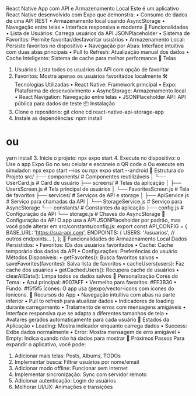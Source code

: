 React Native App com API e Armazenamento Local
Este é um aplicativo React Native desenvolvido com Expo que demonstra:
•	Consumo de dados de uma API REST
•	Armazenamento local usando AsyncStorage
•	Navegação entre telas
•	Interface responsiva e moderna
🚀 Funcionalidades
•	Lista de Usuários: Carrega usuários da API JSONPlaceholder
•	Sistema de Favoritos: Permite favoritar/desfavoritar usuários
•	Armazenamento Local: Persiste favoritos no dispositivo
•	Navegação por Abas: Interface intuitiva com duas abas principais
•	Pull to Refresh: Atualização manual dos dados
•	Cache Inteligente: Sistema de cache para melhor performance
📱 Telas
1.	Usuários: Lista todos os usuários da API com opção de favoritar
2.	Favoritos: Mostra apenas os usuários favoritados localmente
🛠️ Tecnologias Utilizadas
•	React Native: Framework principal
•	Expo: Plataforma de desenvolvimento
•	AsyncStorage: Armazenamento local
•	React Navigation: Navegação entre telas
•	JSONPlaceholder API: API pública para dados de teste
📦 Instalação
1.	Clone o repositório:
git clone <seu-repositorio>
cd react-native-api-storage-app
2.	Instale as dependências:
npm install
# ou
yarn install
3.	Inicie o projeto:
npx expo start
4.	Execute no dispositivo: 
o	Use o app Expo Go no seu celular e escaneie o QR code
o	Ou execute em simulador: npx expo start --ios ou npx expo start --android
📁 Estrutura do Projeto
src/
├── components/          # Componentes reutilizáveis
│   └── UserCard.js     # Card de usuário
├── screens/            # Telas da aplicação
│   ├── UsersScreen.js  # Tela principal de usuários
│   └── FavoritesScreen.js # Tela de favoritos
├── services/           # Serviços de API e storage
│   ├── ApiService.js   # Serviço para chamadas da API
│   └── StorageService.js # Serviço para AsyncStorage
└── constants/          # Constantes da aplicação
    ├── config.js       # Configuração da API
    └── storage.js      # Chaves do AsyncStorage
🔧 Configuração da API
O app usa a API JSONPlaceholder por padrão, mas você pode alterar em src/constants/config.js:
export const API_CONFIG = {
  BASE_URL: 'https://sua-api.com',
  ENDPOINTS: {
    USERS: '/usuarios',
    // outros endpoints...
  },
};
💾 Funcionalidades do Armazenamento Local
Dados Persistidos:
•	Favoritos: IDs dos usuários favoritados
•	Cache: Cache temporário dos dados da API
•	Configurações: Preferências do usuário
Métodos Disponíveis:
•	getFavorites(): Busca favoritos salvos
•	saveFavorites(favorites): Salva lista de favoritos
•	cacheUsers(users): Faz cache dos usuários
•	getCachedUsers(): Recupera cache de usuários
•	clearAllData(): Limpa todos os dados salvos
🎨 Personalização
Cores do Tema:
•	Azul principal: #007AFF
•	Vermelho para favoritos: #FF3B30
•	Fundo: #f5f5f5
Ícones:
O app usa @expo/vector-icons com ícones do Ionicons.
📱 Recursos do App
•	Navegação intuitiva com abas na parte inferior
•	Pull to refresh para atualizar dados
•	Indicadores de loading durante carregamento
•	Tratamento de erros com mensagens amigáveis
•	Interface responsiva que se adapta a diferentes tamanhos de tela
•	Avatares gerados automaticamente para cada usuário
🔄 Estados da Aplicação
•	Loading: Mostra indicador enquanto carrega dados
•	Success: Exibe dados normalmente
•	Error: Mostra mensagem de erro amigável
•	Empty: Indica quando não há dados para mostrar
🚀 Próximos Passos
Para expandir o aplicativo, você pode:
1.	Adicionar mais telas: Posts, Albums, TODOs
2.	Implementar busca: Filtrar usuários por nome/email
3.	Adicionar modo offline: Funcionar sem internet
4.	Implementar sincronização: Sync com servidor remoto
5.	Adicionar autenticação: Login de usuários
6.	Melhorar UI/UX: Animações e transições
